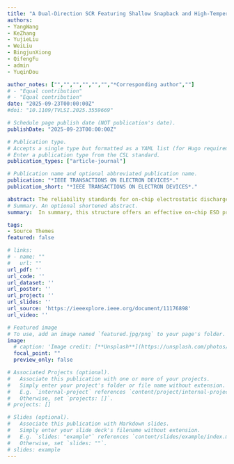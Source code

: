 ```yaml
---
title: "A Dual-Direction SCR Featuring Shallow Snapback and High-Temperature Robustness for ESD Protection of Industrial Communication Buses"
authors:
- YangWang
- KeZhang
- YujieLiu
- WeiLiu
- BingjunXiong
- QifengFu
- admin
- YuqinDou

author_notes: ["","","","","","","*Corresponding author",""]
# - "Equal contribution"
# - "Equal contribution"
date: "2025-09-23T00:00:00Z"
#doi: "10.1109/TVLSI.2025.3559669"

# Schedule page publish date (NOT publication's date).
publishDate: "2025-09-23T00:00:00Z"

# Publication type.
# Accepts a single type but formatted as a YAML list (for Hugo requirements).
# Enter a publication type from the CSL standard.
publication_types: ["article-journal"]

# Publication name and optional abbreviated publication name.
publication: "*IEEE TRANSACTIONS ON ELECTRON DEVICES*."
publication_short: "*IEEE TRANSACTIONS ON ELECTRON DEVICES*."

abstract: The reliability standards for on-chip electrostatic discharge (ESD) protection in high-voltage industrial communication buses are stringent, and traditional ESD solutions cannot effectively meet the requirements for high holding voltage ( Vh ) and high-temperature tolerance in these applications. Therefore, this article presents a dual-direction silicon-controlled rectifier (DDSCR) featuring shallow snapback and high-temperature robustness. At the same size, Vh (38.4 V) of the parallel NPN-enhanced SCR (NPNE_DDSCR), which employs a metal short and no shallow trench isolation (STI), is significantly higher than that of the traditional structure (T_DDSCR) and the parallel NPN structure (NPN_DDSCR). Under high-temperature conditions ranging from 50 ∘ C to 125 ∘ C, the structure maintains nanoampere-level leakage current, and the device’s ESD characteristics show no significant degradation. The electrostatic properties of three types of structures were verified based on the 0.18- μ m bipolar-CMOS–DMOS (BCD) process, and their operating mechanisms were further analyzed using technology computer-aided design (TCAD) simulations. The results show that the NPNE_DDSCR exhibits superior performance, with a human body model (HBM) level exceeding 8 kV, and is suitable for efficient on-chip ESD protection of industrial communication buses.
# Summary. An optional shortened abstract.
summary:  In summary, this structure offers an effective on-chip ESD protection solution for the reliability design of high-voltage industrial communication buses.

tags:
- Source Themes
featured: false

# links:
# - name: ""
#   url: ""
url_pdf: ''
url_code: ''
url_dataset: ''
url_poster: ''
url_project: ''
url_slides: ''
url_source: 'https://ieeexplore.ieee.org/document/11176898'
url_video: ''

# Featured image
# To use, add an image named `featured.jpg/png` to your page's folder. 
image:
  # caption: 'Image credit: [**Unsplash**](https://unsplash.com/photos/jdD8gXaTZsc)'
  focal_point: ""
  preview_only: false

# Associated Projects (optional).
#   Associate this publication with one or more of your projects.
#   Simply enter your project's folder or file name without extension.
#   E.g. `internal-project` references `content/project/internal-project/index.md`.
#   Otherwise, set `projects: []`.
# projects: []

# Slides (optional).
#   Associate this publication with Markdown slides.
#   Simply enter your slide deck's filename without extension.
#   E.g. `slides: "example"` references `content/slides/example/index.md`.
#   Otherwise, set `slides: ""`.
# slides: example
---
```


<!-- {{% callout note %}}
Click the *Cite* button above to demo the feature to enable visitors to import publication metadata into their reference management software.
{{% /callout %}}

{{% callout note %}}
Create your slides in Markdown - click the *Slides* button to check out the example.
{{% /callout %}}

Add the publication's **full text** or **supplementary notes** here. You can use rich formatting such as including [code, math, and images](https://docs.hugoblox.com/content/writing-markdown-latex/). -->
